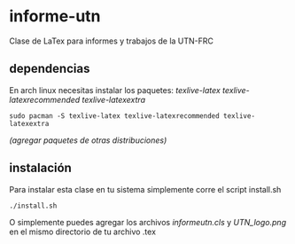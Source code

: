 # informe-utn
Clase de LaTex para informes y trabajos de la UTN-FRC

## dependencias
En arch linux necesitas instalar los paquetes: *texlive-latex texlive-latexrecommended texlive-latexextra*
```
sudo pacman -S texlive-latex texlive-latexrecommended texlive-latexextra
```
*(agregar paquetes de otras distribuciones)*

## instalación
Para instalar esta clase en tu sistema simplemente corre el script install.sh
```
./install.sh
```
O simplemente puedes agregar los archivos *informeutn.cls* y *UTN_logo.png* en el mismo directorio de tu archivo .tex
